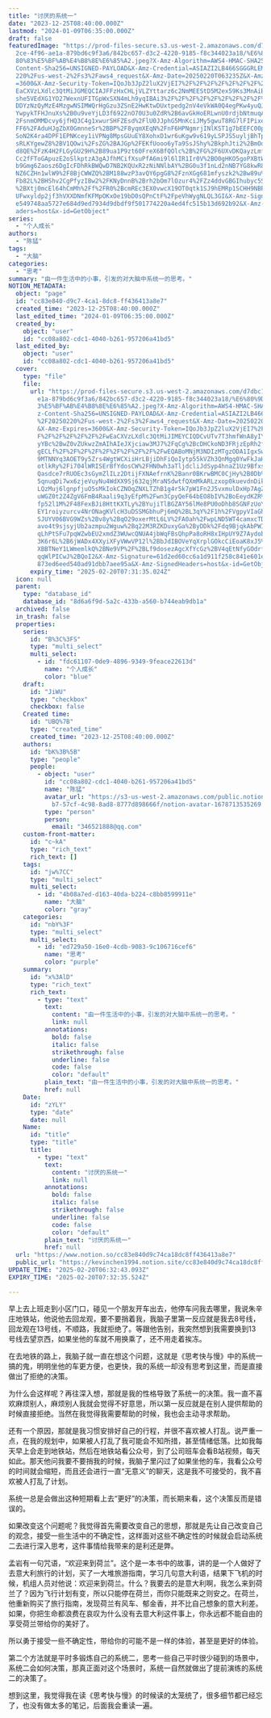 ```yaml
---
title: "讨厌的系统一"
date: "2023-12-25T08:40:00.000Z"
lastmod: "2024-01-09T06:35:00.000Z"
draft: false
featuredImage: "https://prod-files-secure.s3.us-west-2.amazonaws.com/d7dbc101-8\
  2ce-4f96-ae1a-879bd6c9f3a6/842bc657-d3c2-4220-9185-f8c344023a18/%E6%80%9D%E8%\
  80%83%E5%BF%AB%E4%B8%8E%E6%85%A2.jpeg?X-Amz-Algorithm=AWS4-HMAC-SHA256&X-Amz-\
  Content-Sha256=UNSIGNED-PAYLOAD&X-Amz-Credential=ASIAZI2LB466SGGGRLEM%2F20250\
  220%2Fus-west-2%2Fs3%2Faws4_request&X-Amz-Date=20250220T063235Z&X-Amz-Expires\
  =3600&X-Amz-Security-Token=IQoJb3JpZ2luX2VjEI7%2F%2F%2F%2F%2F%2F%2F%2F%2F%2Fw\
  EaCXVzLXdlc3QtMiJGMEQCIAJFFzHxCHLjVLZYttarz6c2NmMEEStD5M2ex59Ks3MnAiBE7y8nzCm\
  she5VEdXG1YO27WexnUFITGpWxSXN4mLh9yqIBAi3%2F%2F%2F%2F%2F%2F%2F%2F%2F%2F8BEAAa\
  DDYzNzQyMzE4MzgwNSIMWQrHgGzu3ZSnE2HwKtwDUxtpedg2nV4eVkWA0Q4egPKw4yuQJxLIxZHND\
  YwpykTFHJnuXs%2B0u9veYjLD3f6922nO70U3u0ZdR%2B6avGkHoERLwnU0rdjbNtmuqAou6gn1P%\
  2FsnmOMMDcvy6jfHQ3C4g1xwurSHFZEsd%2FlU0JJphG5MnKciJMy5gwuT8RG7lFIPixedlfjl2%2\
  FF6%2FAduHJgZbX0GmnneSr%2BBP%2F8yqmXEqN%2FnF6HPNgmrjINlKST1g7bEEFC00pRz3qYrNc\
  SoN2K4ra4DPF1EPNKcey1iVPNg8MpsGUuEY8XohxD1wr6uKgw9v619yLSPJS5uyljBhTpJd3W9UvB\
  sRLKYgewZ8%2BV1QOwi%2FsZG%2BAJGp%2FEKfUooo6yTa9SsJShy%2BkphJti2%2BmOdlxsEJ5sn\
  d8QE%2FzK4H2FLGyGU29H%2B89ua1P9zt60FreX6BfQOlc%2B%2FG%2F6UXvDKQayzLmfEYP2xOLP\
  Cc2fFToGApuzE2oSlkptzA3gAJfhMCifXsuPfA6mi9l6lIR1Ir0V%2BO0gHKO5goPXBtWqF0TvQro\
  b9Gmg6Zaosz6DgIcFDhRkBWQwD7NB2KQUxR2zNiNNlbAY%2BG0u3f1nLd2nNB7YG8kwR8D5KqB0yG\
  NZ6CZHn1wlW9%2F8BjCWWZQ%2BM188wzP3avQY6pgG8%2FznXGg681mfyszk2%2Bw89u%2Bl81a%2\
  Fb82L%2BHShv2CgPfyzIBw2%2FKNyDnnB%2Brh2bOm7lOzur4%2FZz4ddvGBGIhubyc5SjgnwuhFy\
  %2BXtj0mcEl64hCmMh%2Ff%2FR0%2BcmREc3EX0vwcX19OT0qtk1SJ9hEMRp1SCHH9NBPdRMibPSw\
  UFwxyldp2jf3hVXXDNmfKFMpOKxOe19bD0sQPnCtF%2FpeVhWygNLQL3GI&X-Amz-Signature=47\
  e549748aa5727e684d9ed7934d9dbdf9f501774220a4ed4fc515b13d692b92&X-Amz-SignedHe\
  aders=host&x-id=GetObject"
series:
  - "个人成长"
authors:
  - "陈猛"
tags:
  - "大脑"
categories:
  - "思考"
summary: "由一件生活中的小事，引发的对大脑中系统一的思考。"
NOTION_METADATA:
  object: "page"
  id: "cc83e840-d9c7-4ca1-8dc8-ff436413a8e7"
  created_time: "2023-12-25T08:40:00.000Z"
  last_edited_time: "2024-01-09T06:35:00.000Z"
  created_by:
    object: "user"
    id: "cc08a802-cdc1-4040-b261-957206a41bd5"
  last_edited_by:
    object: "user"
    id: "cc08a802-cdc1-4040-b261-957206a41bd5"
  cover:
    type: "file"
    file:
      url: "https://prod-files-secure.s3.us-west-2.amazonaws.com/d7dbc101-82ce-4f96-a\
        e1a-879bd6c9f3a6/842bc657-d3c2-4220-9185-f8c344023a18/%E6%80%9D%E8%80%8\
        3%E5%BF%AB%E4%B8%8E%E6%85%A2.jpeg?X-Amz-Algorithm=AWS4-HMAC-SHA256&X-Am\
        z-Content-Sha256=UNSIGNED-PAYLOAD&X-Amz-Credential=ASIAZI2LB466TTJISXKS\
        %2F20250220%2Fus-west-2%2Fs3%2Faws4_request&X-Amz-Date=20250220T063135Z\
        &X-Amz-Expires=3600&X-Amz-Security-Token=IQoJb3JpZ2luX2VjEI7%2F%2F%2F%2\
        F%2F%2F%2F%2F%2F%2FwEaCXVzLXdlc3QtMiJIMEYCIQDCvUTv7T3hmfWnA8yIYmwKeWaeP\
        yYBc%2BwZ0vZUkwzZmAIhAIeJXjciaw3MJ7%2FqCg%2BcDHCkoND3FRjzEpRh2fYPAsU4Ko\
        gECLf%2F%2F%2F%2F%2F%2F%2F%2F%2F%2FwEQABoMNjM3NDIzMTgzODA1IgxSwaeVy1p3w\
        9MTNNYq3AOET9y5Zrs4WgtWCXiiHrLBjiDhFiQoIytp55kVZh3QnMgq0YwFkJaHMFOs1wJF\
        otlkRy%2Fi704lWRISErBfYdosCW%2FHN0wh3aTljdcliJdSyp4hnaZ1Uz9BfxskstTUH0D\
        Qasdce7rRUOEc3sGymZlILz2DtijFXNAefrnK%2Banr0BKrwBMC0CjHy%2B0Db%2F5wTSMe\
        5qnuqDi7wx6zjeVuyNu4WdXX9Sj632qjMraNSdwtfQXmMkARLzxop0kuevdnDikS5RqDPD1\
        LQzMuj6lgnpfjuO5sMkIokCZNOqZNXLTZhB1g4r5k7pW1Fn2J5vxmulDxHp7AgZatzAGGfS\
        uWGZ0t2Z4ZgV6FmB4Raali9q3yEfpM%2Fwn3CpyQeF64bEO8bIV%2BoEeydKZR%2Fqnp8q8\
        fp52l1M%2F48FexBJi8HttKXTLy%2BYujiTlBGZAY56lMe8PU0oDhb8SGNFzUoYle3uFXcw\
        EY1roiyzurcv4NrONagKVlcH3uDSSMGbhuPj6mQ%2BL3qY%2F1h%2FVgpyVIaGh44iJjyqR\
        SJUYV06BVG9WZs%2Bv8y%2BqO29oxerMtL6LV%2FA0ah%2FwpLND5WT4camxcTD3MW%2Boa\
        avo4t9sjsyjUb2azmpu2Wguw%2Bq22M3RZKDuxyGa%2ByDDk%2Fdq9BjqkAbPWI8qOSjB4G\
        qLhPtSFu7pqWZwbEU2xmdZ3WUwcQNUA4jbWqFBsQhpPa8oRH8xIHpUY9Z7AydobLOB0m%2F\
        3K6r6L%2B6jWADx4XXyiXFyVWwVP12l%2BbJdIBOVeYqXrplGOkcCiEoaK8xJ5%2F2Nb%2F\
        XBBTNeY1LWmemlkQ%2BNe9VP%2F%2BLf9dosezAgcXfYcGz%2BV4qEtNfyGOdrf7%2FLDCs\
        qqWlPICwJ%2BQoI2&X-Amz-Signature=61d2ed60cc6a1d911f258c841e601e1e790b03\
        873ed6eed540ad91dbb7aee95a&X-Amz-SignedHeaders=host&x-id=GetObject"
      expiry_time: "2025-02-20T07:31:35.024Z"
  icon: null
  parent:
    type: "database_id"
    database_id: "8d6a6f9d-5a2c-433b-a560-b744eab9db1a"
  archived: false
  in_trash: false
  properties:
    series:
      id: "B%3C%3FS"
      type: "multi_select"
      multi_select:
        - id: "fdc61107-0de9-4896-9349-9feace22613d"
          name: "个人成长"
          color: "blue"
    draft:
      id: "JiWU"
      type: "checkbox"
      checkbox: false
    Created time:
      id: "UBQ%7B"
      type: "created_time"
      created_time: "2023-12-25T08:40:00.000Z"
    authors:
      id: "bK%3B%5B"
      type: "people"
      people:
        - object: "user"
          id: "cc08a802-cdc1-4040-b261-957206a41bd5"
          name: "陈猛"
          avatar_url: "https://s3-us-west-2.amazonaws.com/public.notion-static.com/775523\
            b7-57cf-4c98-8ad8-8777d898666f/notion-avatar-1678713535269.png"
          type: "person"
          person:
            email: "346521888@qq.com"
    custom-front-matter:
      id: "c~kA"
      type: "rich_text"
      rich_text: []
    tags:
      id: "jw%7CC"
      type: "multi_select"
      multi_select:
        - id: "4b08a7ed-d163-40da-b224-c8bb8599911e"
          name: "大脑"
          color: "gray"
    categories:
      id: "nbY%3F"
      type: "multi_select"
      multi_select:
        - id: "ed729a50-16e0-4cdb-9083-9c106716cef6"
          name: "思考"
          color: "purple"
    summary:
      id: "x%3AlD"
      type: "rich_text"
      rich_text:
        - type: "text"
          text:
            content: "由一件生活中的小事，引发的对大脑中系统一的思考。"
            link: null
          annotations:
            bold: false
            italic: false
            strikethrough: false
            underline: false
            code: false
            color: "default"
          plain_text: "由一件生活中的小事，引发的对大脑中系统一的思考。"
          href: null
    Date:
      id: "zYLY"
      type: "date"
      date: null
    Name:
      id: "title"
      type: "title"
      title:
        - type: "text"
          text:
            content: "讨厌的系统一"
            link: null
          annotations:
            bold: false
            italic: false
            strikethrough: false
            underline: false
            code: false
            color: "default"
          plain_text: "讨厌的系统一"
          href: null
  url: "https://www.notion.so/cc83e840d9c74ca18dc8ff436413a8e7"
  public_url: "https://kevinchen1994.notion.site/cc83e840d9c74ca18dc8ff436413a8e7"
UPDATE_TIME: "2025-02-20T06:32:43.093Z"
EXPIRY_TIME: "2025-02-20T07:32:35.524Z"

---
```

<link rel="stylesheet" href="https://cdn.jsdelivr.net/npm/katex@0.16.2/dist/katex.min.css" integrity="sha384-bYdxxUwYipFNohQlHt0bjN/LCpueqWz13HufFEV1SUatKs1cm4L6fFgCi1jT643X" crossorigin="anonymous">


早上去上班走到小区门口，碰见一个朋友开车出去，他停车问我去哪里，我说朱辛庄地铁站，他说他去回龙观，要不要捎着我，我脑子里第一反应就是我去8号线，回龙观在13号线，不顺路，我就拒绝了。等跟他告别，我突然想到我需要换到13号线去望京西，如果坐他的车就不用换乘了，还不用走着挨冻。


在去地铁的路上，我脑子就一直在想这个问题，这就是《思考快与慢》中的系统一搞的鬼，明明坐他的车更方便，也更快，我的系统一却没有思考到这里，而是直接做出了拒绝的决策。


为什么会这样呢？再往深入想，那就是我的性格导致了系统一的决策。我一直不喜欢麻烦别人，麻烦别人我就会觉得不好意思，所以第一反应就是在别人提供帮助的时候直接拒绝。当然在我觉得我需要帮助的时候，我也会主动寻求帮助。


还有一个原因，那就是我习惯安排好自己的行程，并很不喜欢被人打乱。说严重一点，在我的规划中，如果被人打乱了我可能会不知所措，甚至情绪低落。比如我每天早上会走到地铁站，然后在地铁站看公众号，到了公司班车会看B站视频，每天如此。那天他问我要不要捎我的时候，我脑子里闪过了如果坐他的车，我看公众号的时间就会缩短，而且还会进行一直“无意义”的聊天，这是我不可接受的，我不喜欢被人打乱了计划。


系统一总是会做出这种短期看上去“更好”的决策，而长期来看，这个决策反而是错误的。


如果改变这个问题呢？我觉得首先需要改变自己的思想，那就是先让自己改变自己的观念，接受一些生活中的不确定性，这样面对这些不确定性的时候就会启动系统二去进行深入思考，这件事情给我带来的是利还是弊。


孟岩有一句咒语，“欢迎来到荷兰”。这个是一本书中的故事，讲的是一个人做好了去意大利旅行的计划，买了一大堆旅游指南，学习几句意大利语，结果下飞机的时候，机组人员对他说：欢迎来到荷兰。什么？我要去的是意大利啊，我怎么来到荷兰了？因为飞行计划有变，所以只能停在荷兰，而你只能既来之则安之。在荷兰，他重新购买了旅行指南，发现荷兰有风车、郁金香，并不比自己想象的意大利差。如果，你把生命都浪费在哀叹为什么没有去意大利这件事上，你永远都不能自由的享受荷兰带给你的美好了。


所以勇于接受一些不确定性，带给你的可能不是一样的体验，甚至是更好的体验。


第二个方法就是平时多锻炼自己的系统二，思考一些自己平时很少碰到的场景中，系统二会如何决策，那真正面对这个场景时，系统一自然就做出了提前演练的系统二的决策了。


想到这里，我觉得我在读《思考快与慢》的时候读的太笼统了，很多细节都已经忘了，也没有做太多的笔记，后面我会重读一遍。

